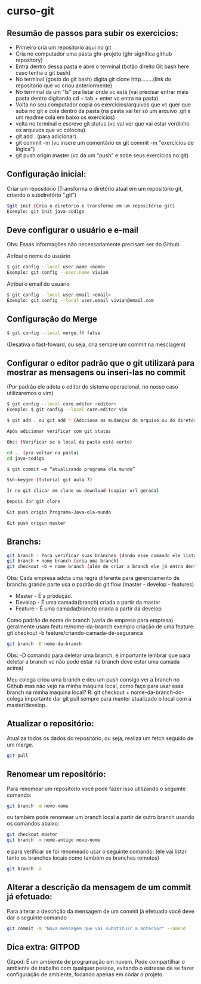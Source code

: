 # curso-git

Resumão de passos para subir os exercicios: <br>
--------------------------------------------------------------------------------------------------------------------------
- Primeiro cria um repositorio aqui no git
- Cria no computador uma pasta ghr-projeto (ghr significa github repository)
- Entra dentro dessa pasta e abre o terminal (botão direito Git bash here caso tenha o git bash)
- No terminal (gosto do git bash) digita git clone http........(link do repositorio que vc criou anteriormente)
- No terminal da um "ls" pra listar onde vc está (vai precisar entrar mais pasta dentro digitando cd + tab + enter vc entra na pasta)
- Volta no seu computador copia os exercicios/arquivos que vc quer que suba no git e cola dentro da pasta (na pasta vai ter só um arquivo .git e um readme cola em baixo os exercicios)
- volta no terminal e escreve git status (vc vai ver que vai estar verdinho os arquivos que vc colocou)
- git add . (para adicionar)
- git commit -m (vc insere um comentário ex git commit -m "exercicios de lógica")
- git push origin master (vc dá um "push" e sobe seus exercícios no git)

Configuração inicial: <br>
--------------------------------------------------------------------------------------------------------------------------
Criar um repositório  (Transforma o diretório atual em um repositório git, criando o subdiretório “.git”) <br>
```bash
$git init (Cria o diretório e transforma em um repositório git) 
Exemplo: git init java-codigo
```

Deve configurar o usuário e e-mail
--------------------------------------------------------------------------------------------------------------------------
Obs: Essas informações não necessariamente precisam ser do Github 

Atribui o nome do usuário
```bash
$ git config --local user.name <nome>
Exemplo: git config --user.name vivian
```

Atribui o email do usuário
```bash
$ git config --local user.email <email>
Exemplo: git config --local user.email vivian@email.com
```


Configuração do Merge 
--------------------------------------------------------------------------------------------------------------------------
```bash
$ git config --local merge.ff false 
```

(Desativa o fast-foward, ou seja, cria sempre um commit na mesclagem)

Configurar o editor padrão que o git utilizará para mostrar as mensagens ou inseri-las no commit 
--------------------------------------------------------------------------------------------------------------------------
(Por padrão ele adota o editor do sistema operacional, no nosso caso utilizaremos o vim) 

```bash
$ git config --local core.editor <editor>
Exemplo: $ git config --local core.editor vim

$ git add . ou git add * (Adiciona as mudanças do arquivo ou do diretório para o próximo commit. O arquivo passa a ser rastreado 

Após adicionar verificar com git status

Obs: (Verificar se o local da pasta está certo)

cd .. (pra voltar na pasta) 
cd java-codigo

$ git commit –m “atualizando programa ola mundo” 

Ssh-keygen (tutorial git aula 7) 

Ir no git clicar em clone ou download (copiar url gerada)

Depois dar git clone 

Git push origin Programa-Java-ola-mundo 

Git push origin master
``` 

Branchs:
------------------------------------------------------------------------------------------------------------------------------------
```bash
git branch - Para verificar suas branches (dando esse comando ele lista os branches locais da sua máquina. Branch significa "ramo")
git branch + nome branch (cria uma branch)
git checkout –b + nome branch (além de criar a branch ele já entra dentro dela)
```
Obs: Cada empresa adota uma regra diferente para gerenciamento de branchs grande parte usa o padrão do git flow (master - develop - features)
- Master - É a produção.
- Develop - É uma camada(branch) criada a partir da master
- Feature - É uma camada(branch) criada a partir da develop 

Como padrão de nome de branch (varia de empresa para empresa) geralmente usam feature/nome-da-branch 
exemplo criação de uma feature: git checkout -b feature/criando-camada-de-seguranca

```bash
git branch -D nome-da-branch
``` 

Obs: -D comando para deletar uma branch, é importante lembrar que para deletar a branch vc não pode estar na branch deve estar uma camada acima)

Meu colega criou uma branch e deu um push consigo ver a branch no Github mas não vejo na minha máquina local, como faço para usar essa branch na minha maquina local?
R: git checkout + nome-da-branch-do-colega importante dar git pull sempre para manter atualizado o local com a master/develop.

Atualizar o repositório:
------------------------------------------------------------------------------------------------------------------------------------
Atualiza todos os dados do repositório, ou seja, realiza um fetch seguido de um merge.
```bash
git pull 
```

Renomear um repositório:
------------------------------------------------------------------------------------------------------------------------------------
Para renomear um repositorio você pode fazer isso utilizando o seguinte comando:
```bash
git branch -m novo-nome
```
ou também pode renomear um branch local a partir de outro branch usando os comandos abaixo:
```bash
git checkout master
git branch -m nome-antigo novo-nome
```
e para verificar se foi renomeado usar o seguinte comando: (ele vai listar tanto os branches locais como também os branches remotos)
```bash
git branch -a
```

Alterar a descrição da mensagem de um commit já efetuado:
------------------------------------------------------------------------------------------------------------------------------------
Para alterar a descrição da mensagem de um commit já efetuado você deve dar o seguinte comando
```bash
git commit -m "Nova mensagem que vai substituir a anterior" --amend 
```
Dica extra: GITPOD
------------------------------------------------------------------------------------------------------------------------------------
 Gitpod: É um ambiente de programação em nuvem. Pode compartilhar o ambiente de trabalho com qualquer pessoa, evitando o estresse de se fazer configuração de ambiente, focando apenas em codar o projeto.
